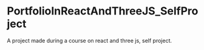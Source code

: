# PortfolioInReactAndThreeJS_SelfProject
A project made during a course on react and three js, self project.
